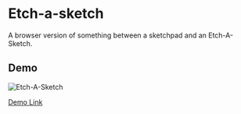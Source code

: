 
# Etch-a-sketch

A browser version of something between a sketchpad and an Etch-A-Sketch.


## Demo

![Etch-A-Sketch](https://user-images.githubusercontent.com/31451399/172713034-38f0439e-4dba-4907-98e8-2a12f93a82ba.gif)

[Demo Link](https://ahmedalbarghouti-etch-a-sketch.netlify.app/)


